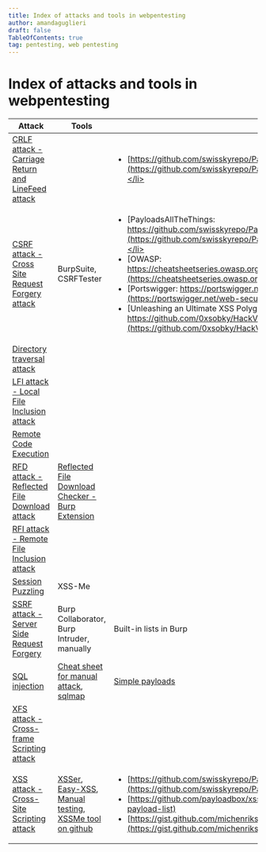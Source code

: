 ```yaml
---
title: Index of attacks and tools in webpentesting
author: amandaguglieri
draft: false
TableOfContents: true
tag: pentesting, web pentesting
---
```


# Index of attacks and tools in webpentesting


| Attack | Tools | Payloads |
| ------------- | ---- | ----------- |
| [CRLF attack - Carriage Return and LineFeed attack](carriage-return-and-linefeed-crlf.md) |  | <ul><li>[https://github.com/swisskyrepo/PayloadsAllTheThings/tree/master/CRLF%20Injection](https://github.com/swisskyrepo/PayloadsAllTheThings/tree/master/CRLF%20Injection).</li></u>|
| [CSRF attack - Cross Site Request Forgery attack](cross-site-request-forgery-csrf.md) | BurpSuite, CSRFTester | <ul><li>[PayloadsAllTheThings: https://github.com/swisskyrepo/PayloadsAllTheThings/tree/master/CSRF%20Injection](https://github.com/swisskyrepo/PayloadsAllTheThings/tree/master/CSRF%20Injection).</li><li>[OWASP: https://cheatsheetseries.owasp.org/cheatsheets/XSS_Filter_Evasion_Cheat_Sheet.html](https://cheatsheetseries.owasp.org/cheatsheets/XSS_Filter_Evasion_Cheat_Sheet.html)</li><li>[Portswigger: https://portswigger.net/web-security/cross-site-scripting/cheat-sheet](https://portswigger.net/web-security/cross-site-scripting/cheat-sheet)</li><li>[Unleashing an Ultimate XSS Polyglot: https://github.com/0xsobky/HackVault/wiki/Unleashing-an-Ultimate-XSS-Polyglot](https://github.com/0xsobky/HackVault/wiki/Unleashing-an-Ultimate-XSS-Polyglot)</li></u> |
| [Directory traversal attack](directory-traversal.md) |  |  |
| [LFI attack - Local File Inclusion attack](local-file-inclusion-lfi.md) |  |  |
| [Remote Code Execution](remote-code-execution-rce.md) |   |  |
| [RFD attack - Reflected File Download attack](reflected-file-download-rfd.md) | [Reflected File Download Checker - Burp Extension](https://portswigger.net/bappstore/34cd4392e7e04999b9ca0cc91f58886c) |  |
| [RFI attack - Remote File Inclusion attack](remote-file-inclusion-rfi.md) |  |  |
| [Session Puzzling](session-puzzling-or-session-variable-overloading.md) | XSS-Me |  |
| [SSRF attack - Server Side Request Forgery](hackingapis/server-side-request-forgery-ssrf.md) | Burp Collaborator, Burp Intruder, manually | Built-in lists in Burp |
| [SQL injection](sql-injection.md) | [Cheat sheet for manual attack](sqli-manual-attack.md), [sqlmap](sqlmap.md) | [Simple payloads](https://raw.githubusercontent.com/amandaguglieri/dictionaries/main/SQL-injection.md)  |
| [XFS attack - Cross-frame Scripting attack](cross-frame-scripting-xfs.md) |  |  |
| [XSS attack - Cross-Site Scripting attack](cross-site-scripting-xss.md) | [XSSer](xsser.md), [Easy-XSS](https://addons.mozilla.org/en-US/firefox/addon/easy-xss/), [Manual testing](cross-site-scripting-xss.md), [XSSMe tool on github](https://github.com/SecurityCompass/XSSMe) | <ul><li>[https://github.com/swisskyrepo/PayloadsAllTheThings/tree/master/XSS%20Injection](https://github.com/swisskyrepo/PayloadsAllTheThings/tree/master/XSS%20Injection)</li> <li>[https://github.com/payloadbox/xss-payload-list](https://github.com/payloadbox/xss-payload-list)</li> <li>[https://gist.github.com/michenriksen/d729cd67736d750b3551876bbedbe626](https://gist.github.com/michenriksen/d729cd67736d750b3551876bbedbe626)</li>  </ul> |


